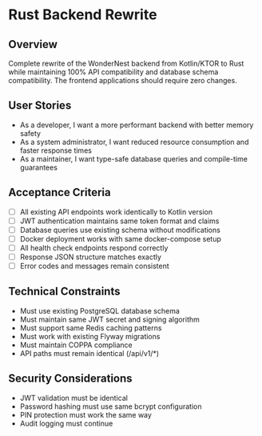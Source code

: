# Rust Backend Rewrite

## Overview
Complete rewrite of the WonderNest backend from Kotlin/KTOR to Rust while maintaining 100% API compatibility and database schema compatibility. The frontend applications should require zero changes.

## User Stories
- As a developer, I want a more performant backend with better memory safety
- As a system administrator, I want reduced resource consumption and faster response times
- As a maintainer, I want type-safe database queries and compile-time guarantees

## Acceptance Criteria
- [ ] All existing API endpoints work identically to Kotlin version
- [ ] JWT authentication maintains same token format and claims
- [ ] Database queries use existing schema without modifications
- [ ] Docker deployment works with same docker-compose setup
- [ ] All health check endpoints respond correctly
- [ ] Response JSON structure matches exactly
- [ ] Error codes and messages remain consistent

## Technical Constraints
- Must use existing PostgreSQL database schema
- Must maintain same JWT secret and signing algorithm
- Must support same Redis caching patterns
- Must work with existing Flyway migrations
- Must maintain COPPA compliance
- API paths must remain identical (/api/v1/*)

## Security Considerations
- JWT validation must be identical
- Password hashing must use same bcrypt configuration
- PIN protection must work the same way
- Audit logging must continue